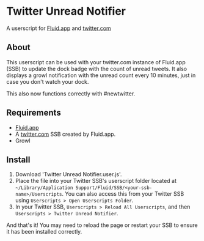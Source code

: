 # Twitter Unread Notifier

A userscript for [Fluid.app](http://fluidapp.com/) and [twitter.com](http://twitter.com)

## About

This userscript can be used with your twitter.com instance of Fluid.app (SSB) to update the dock badge with the count of unread tweets. It also displays a growl notification with the unread count every 10 minutes, just in case you don't watch your dock.

This also now functions correctly with #newtwitter.

## Requirements

* [Fluid.app](http://fluidapp.com/)
* A [twitter.com](http://twitter.com) SSB created by Fluid.app.
* Growl

## Install

1. Download 'Twitter Unread Notifier.user.js'.
2. Place the file into your Twitter SSB's userscript folder located at `~/Library/Application Support/Fluid/SSB/<your-ssb-name>/Userscripts`. You can also access this from your Twitter SSB using `Userscripts > Open Userscripts Folder`.
3. In your Twitter SSB, `Userscripts > Reload All Userscripts`, and then `Userscripts > Twitter Unread Notifier`.

And that's it! You may need to reload the page or restart your SSB to ensure it has been installed correctly.